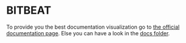 # BITBEAT
To provide you the best documentation visualization go to [the official documentation page](https://bitbeat.projects.oliverfreudrich.com). Else you can have a look in the [docs folder](https://github.com/bitbeatjs/core/tree/master/docs).